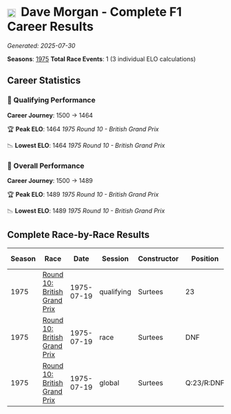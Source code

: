 # <img src="https://upload.wikimedia.org/wikipedia/commons/thumb/8/83/Flag_of_the_United_Kingdom_%283-5%29.svg/512px-Flag_of_the_United_Kingdom_%283-5%29.svg.png?20250726143817" alt="United Kingdom" width="20" height="auto" style="vertical-align: middle; margin-right: 5px;" onerror="this.outerHTML='🇬🇧'; this.style.marginRight='5px';"/> Dave Morgan - Complete F1 Career Results

*Generated: 2025-07-30*

**Seasons**: [1975](../results/1975-season-report.md)
**Total Race Events**: 1 (3 individual ELO calculations)

## Career Statistics

### 🏁 Qualifying Performance
**Career Journey**: 1500 → 1464

🏆 **Peak ELO**: 1464
   *1975 Round 10 - British Grand Prix*

📉 **Lowest ELO**: 1464
   *1975 Round 10 - British Grand Prix*

### 🌟 Overall Performance
**Career Journey**: 1500 → 1489

🏆 **Peak ELO**: 1489
   *1975 Round 10 - British Grand Prix*

📉 **Lowest ELO**: 1489
   *1975 Round 10 - British Grand Prix*


## Complete Race-by-Race Results

| Season | Race | Date | Session | Constructor | Position | Starting ELO | ELO Change | Final ELO | Teammate |
|--------|------|------|---------|-------------|----------|--------------|------------|-----------|----------|
| 1975 | [Round 10: British Grand Prix](../results/1975-season-report.md#round-10-british-grand-prix) | 1975-07-19 | qualifying | Surtees | 23 | 1500 | -36 | 1464 | <img src="https://upload.wikimedia.org/wikipedia/commons/thumb/8/83/Flag_of_the_United_Kingdom_%283-5%29.svg/512px-Flag_of_the_United_Kingdom_%283-5%29.svg.png?20250726143817" alt="United Kingdom" width="20" height="auto" style="vertical-align: middle; margin-right: 5px;" onerror="this.outerHTML='🇬🇧'; this.style.marginRight='5px';"/> John Watson |
| 1975 | [Round 10: British Grand Prix](../results/1975-season-report.md#round-10-british-grand-prix) | 1975-07-19 | race | Surtees | DNF | 1500 | N/A | 1500 | <img src="https://upload.wikimedia.org/wikipedia/commons/thumb/8/83/Flag_of_the_United_Kingdom_%283-5%29.svg/512px-Flag_of_the_United_Kingdom_%283-5%29.svg.png?20250726143817" alt="United Kingdom" width="20" height="auto" style="vertical-align: middle; margin-right: 5px;" onerror="this.outerHTML='🇬🇧'; this.style.marginRight='5px';"/> John Watson |
| 1975 | [Round 10: British Grand Prix](../results/1975-season-report.md#round-10-british-grand-prix) | 1975-07-19 | global | Surtees | Q:23/R:DNF | 1500 | -11 | 1489 | <img src="https://upload.wikimedia.org/wikipedia/commons/thumb/8/83/Flag_of_the_United_Kingdom_%283-5%29.svg/512px-Flag_of_the_United_Kingdom_%283-5%29.svg.png?20250726143817" alt="United Kingdom" width="20" height="auto" style="vertical-align: middle; margin-right: 5px;" onerror="this.outerHTML='🇬🇧'; this.style.marginRight='5px';"/> John Watson |
